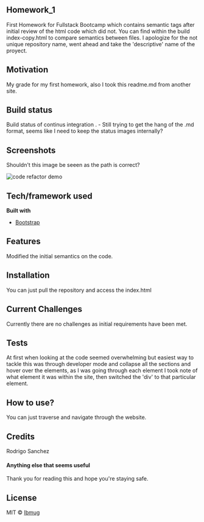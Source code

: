 ## Homework_1
First Homework for Fullstack Bootcamp which contains semantic tags after initial review of the html code which did not.
You can find within the build index-copy.html to compare semantics between files.
I apologize for the not unique repository name, went ahead and take the 'descriptive' name of the proyect.

## Motivation
My grade for my first homework, also I took this readme.md from another site.

## Build status
Build status of continus integration . - Still trying to get the hang of the .md format, seems like I need to keep the status images internally?

 
## Screenshots

Shouldn't this image be seeen as the path is correct?

![code refactor demo](./screenshot/01-html-css-git-homework-demo)

## Tech/framework used

<b>Built with</b>
- [Bootstrap](https://getbootstrap.com)

## Features
Modified the initial semantics on the code.


## Installation

You can just pull the repository and access the index.html

## Current Challenges

Currently there are no challenges as initial requirements have been met.

## Tests
At first when looking at the code seemed overwhelming but easiest way to tackle this was through developer mode and collapse all the sections and hover over the elements, as I was going through each element I took note of what element it was within the site, then switched the 'div' to that particular element.

## How to use?
You can just traverse and navigate through the website.

## Credits
Rodrigo Sanchez

#### Anything else that seems useful
Thank you for reading this and hope you're staying safe.


## License


MIT © [Ibmug]()